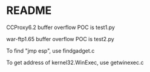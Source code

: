# README

CCProxy6.2 buffer overflow POC is test1.py

war-ftp1.65 buffer overflow POC is test2.py

To find "jmp esp", use findgadget.c

To get address of kernel32.WinExec, use getwinexec.c